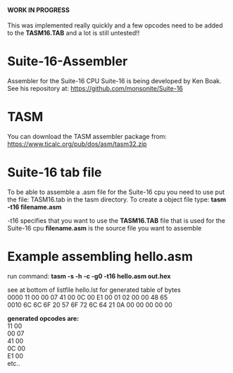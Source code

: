 #### WORK IN PROGRESS ####
This was implemented really quickly and a few opcodes need to be added to the **TASM16.TAB** and a lot is still untested!!

# Suite-16-Assembler
Assembler for the Suite-16 CPU
Suite-16 is being developed by Ken Boak.
See his repository at: https://github.com/monsonite/Suite-16

# TASM
You can download the TASM assembler package from: https://www.ticalc.org/pub/dos/asm/tasm32.zip

# Suite-16 tab file
To be able to assemble a .asm file for the Suite-16 cpu you need to use put the file: TASM16.tab in the tasm directory.
To create a object file type: **tasm -t16 filename.asm**

-t16 specifies that you want to use the **TASM16.TAB** file that is used for the Suite-16 cpu
**filename.asm** is the source file you want to assemble

# Example assembling hello.asm
run command: **tasm -s -h -c -g0 -t16 hello.asm out.hex**

see at bottom of listfile hello.lst for generated table of bytes <br/>
0000  11 00 00 07 41 00 0C 00 E1 00 01 02 00 00 48 65 <br/>
0010  6C 6C 6F 20 57 6F 72 6C 64 21 0A 00 00 00 00 00 <br/>

**generated opcodes are:** <br/>
 11 00 <br/>
 00 07 <br/>
 41 00 <br/>
 0C 00 <br/>
 E1 00 <br/>
 etc..
